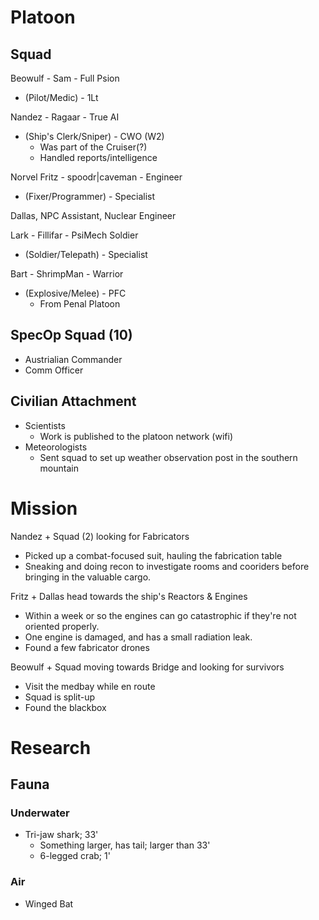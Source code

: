 # Platoon
## Squad
Beowulf - Sam - Full Psion
+ (Pilot/Medic) - 1Lt

Nandez - Ragaar - True AI
+ (Ship's Clerk/Sniper) - CWO (W2)
  + Was part of the Cruiser(?)
  + Handled reports/intelligence

Norvel Fritz - spoodr|caveman - Engineer
+ (Fixer/Programmer) - Specialist

Dallas, NPC Assistant, Nuclear Engineer

Lark - Fillifar - PsiMech Soldier
+ (Soldier/Telepath) - Specialist

Bart - ShrimpMan - Warrior
+ (Explosive/Melee) - PFC
  + From Penal Platoon

## SpecOp Squad (10)
+ Austrialian Commander
+ Comm Officer

## Civilian Attachment
+ Scientists
  + Work is published to the platoon network (wifi)
+ Meteorologists
  + Sent squad to set up weather observation post in the southern mountain

# Mission
Nandez + Squad (2) looking for Fabricators
  + Picked up a combat-focused suit, hauling the fabrication table
  + Sneaking and doing recon to investigate rooms and cooriders before bringing in the valuable cargo.

Fritz + Dallas head towards the ship's Reactors & Engines
  + Within a week or so the engines can go catastrophic if they're not oriented properly.
  + One engine is damaged, and has a small radiation leak.
  + Found a few fabricator drones

Beowulf + Squad moving towards Bridge and looking for survivors
  + Visit the medbay while en route
  + Squad is split-up
  + Found the blackbox

# Research
## Fauna
### Underwater
+ Tri-jaw shark; 33'
  + Something larger, has tail; larger than 33'
  + 6-legged crab; 1'

### Air
+ Winged Bat
